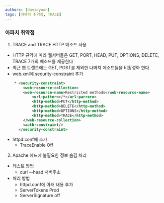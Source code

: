 ```yaml
---
authors: [davidyoon]
tags: [아파치 취약점, TRACE]
---
```


### 아파치 취약점

1. TRACE and TRACE HTTP 메소드 사용

- HTTP 규약에 따라 웹서버들은 GET, PORT, HEAD, PUT, OPTIONS, DELETE, TRACE 7개의 메소드를 제공한다
- 최근 웹 트렌드에는 GET, POST를 제외한 나머지 메소드들을 비활성화 한다.
- web.xml에 security-constraint 추가

```xml
    * <security-constraint>
        <web-resource-collection>
        <web-resource-name>Restricted methods</web-resource-name>
            <url-pattern>/*</url-parrern>
            <http-method>PUT</http-method>
            <http-method>DELETE</http-method>
            <http-method>OPTIONS</http-method>
            <http-method>TRACE</http-method>
        </web-resource-collection>
        <auth-constraint/>
      </security-constraint>
```

- httpd.conf에 추가
  - TraceEnable Off

2. Apache 헤드에 불필요한 정보 숨김 처리

- 테스트 방법
  - curl --head 서버주소
- 처리 방법
  - httpd.conf에 아래 내용 추가
  - ServerTokens Prod
  - ServerSignature off
